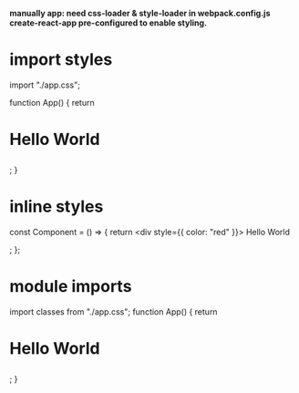 **manually app: need css-loader & style-loader in webpack.config.js**
**create-react-app pre-configured to enable styling.**


# import styles
import "./app.css";

function App() {
  return <h1 className="redText">
    Hello World
  </h1>;
}

# inline styles 
const Component = () => {
  return <div style={{ color: "red" }}>
    Hello World
  </div>;
};


# module imports 
import classes from "./app.css";
function App() {
  return <h1 className={classes.redText}>
    Hello World
  </h1>;
}